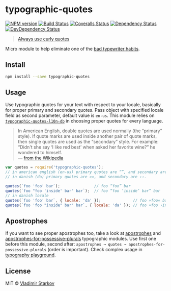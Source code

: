 # typographic-quotes

[![NPM version][npm-image]][npm-url]
[![Build Status][travis-image]][travis-url]
[![Coveralls Status][coveralls-image]][coveralls-url]
[![Dependency Status][depstat-image]][depstat-url]
[![DevDependency Status][depstat-dev-image]][depstat-dev-url]

> [Always use curly quotes][rtfm]

Micro module to help eliminate one of the [bad typewriter habits][habits].


## Install

```sh
npm install --save typographic-quotes
```


## Usage

Use typographic quotes for your text with respect to your locale, basically for
proper primary and secondary quotes. Pass object with specified locale field as
second parameter, default value is `en-us`. This module relies on
[`typographic-quotes-l10n-db`][quotesDB] in choosing proper quotes
for every language.


> In American English, double quotes are used normally (the “primary” style).
> If quote marks are used inside another pair of quote marks, then single quotes
> are used as the “secondary” style. For example: “Didn't she say ‘I like red
> best’ when asked her favorite wine?” he wondered to himself.  
— [from the Wikipedia](http://en.wikipedia.org/wiki/Quotation_mark)

```js
var quotes = require('typographic-quotes');
// in american english (en-us) primary quotes are “”, and secondary are ‘’.
// in danish (da) primary quotes are »«, and secondary are ›‹.

quotes(`foo 'foo' bar`);               // foo “foo” bar
quotes(`foo "foo 'inside' bar" bar`);  // foo “foo ‘inside’ bar” bar
// in danish locale
quotes(`foo 'foo' bar`, { locale: 'da' });              // foo »foo« bar
quotes(`foo 'foo "inside" bar' bar`, { locale: 'da' }); // foo »foo ›inside‹ bar« bar
```

[quotesDB]: https://www.npmjs.com/package/typographic-quotes-l10n-db


## Apostrophes

If you want to see proper apostrophes too, take a look at [apostrophes][typographic-apostrophes] and [apostrophes-for-possessive-plurals][typographic-apostrophes-for-possessive-plurals] typographic modules. Use first one before this module, second after: `apostrophes → quotes → apostrophes-for-possessive-plurals` (order is important). Check complex usage in [typography playground][playground].

[typographic-apostrophes]: https://www.npmjs.com/package/typographic-apostrophes
[typographic-apostrophes-for-possessive-plurals]: https://www.npmjs.com/package/typographic-apostrophes-for-possessive-plurals
[playground]: https://github.com/matmuchrapna/typographic-playground

## License

MIT © [Vladimir Starkov](https://iamstarkov.com/)

[rtfm]: http://practicaltypography.com/straight-and-curly-quotes.html
[habits]: http://practicaltypography.com/typewriter-habits.html

[npm-url]: https://npmjs.org/package/typographic-quotes
[npm-image]: http://img.shields.io/npm/v/typographic-quotes.svg

[travis-url]: https://travis-ci.org/iamstarkov/typographic-quotes
[travis-image]: http://img.shields.io/travis/iamstarkov/typographic-quotes.svg

[coveralls-url]: https://coveralls.io/r/iamstarkov/typographic-quotes
[coveralls-image]: http://img.shields.io/coveralls/iamstarkov/typographic-quotes.svg

[depstat-url]: https://david-dm.org/iamstarkov/typographic-quotes
[depstat-image]: https://david-dm.org/iamstarkov/typographic-quotes.svg

[depstat-dev-url]: https://david-dm.org/iamstarkov/typographic-quotes
[depstat-dev-image]: https://david-dm.org/iamstarkov/typographic-quotes/dev-status.svg
